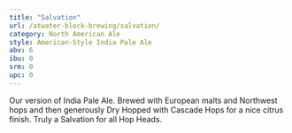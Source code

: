 ```yaml
---
title: "Salvation"
url: /atwater-block-brewing/salvation/
category: North American Ale
style: American-Style India Pale Ale
abv: 6
ibu: 0
srm: 0
upc: 0
---
```

Our version of India Pale Ale. Brewed with European malts and Northwest hops and then generously Dry Hopped with Cascade Hops for a nice citrus finish. Truly a Salvation for all Hop Heads.
